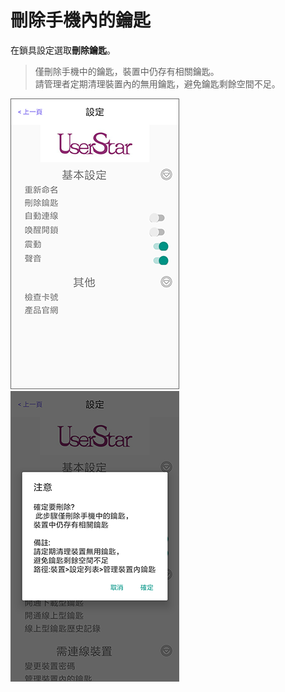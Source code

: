 # 刪除手機內的鑰匙

在鎖具設定選取**刪除鑰匙**。

> 僅刪除手機中的鑰匙，裝置中仍存有相關鑰匙。  
> 請管理者定期清理裝置內的無用鑰匙，避免鑰匙剩餘空間不足。

![](../.gitbook/assets/screenshot_2018-12-21-14-08-32-050_com.userstar.phonekey.png) ![](../.gitbook/assets/screenshot_2018-12-21-14-03-11-389_com.userstar.phonekey.png)

